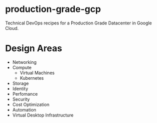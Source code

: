 # production-grade-gcp
Technical DevOps recipes for a Production Grade Datacenter in Google Cloud.

# Design Areas
   - Networking
   - Compute
      - Virtual Machines
      - Kubernetes
   - Storage
   - Identity
   - Perfomance
   - Security
   - Cost Optimization
   - Automation
   - Virtual Desktop Infrastructure

